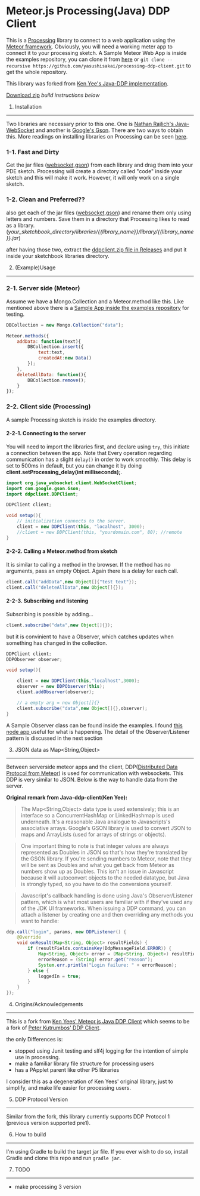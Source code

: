 Meteor.js Processing(Java) DDP Client
=========================

This is a [Processing](https://processing.org/) library to connect to a web application using the [Meteor framework](https://www.meteor.com/). Obviously, you will need a working meter app to connect it to your processing sketch. A Sample Meteor Web App is inside the examples repository, you can clone it from [here](https://github.com/yasushisakai/processing-ddp-client-examples) or
`git clone --recursive https://github.com/yasushisakai/processing-ddp-client.git`
to get the whole repository.

This library was forked from [Ken Yee's Java-DDP implementation](https://github.com/kenyee/java-ddp-client).

[Download zip](https://github.com/yasushisakai/processing-ddp-client/releases/download/v0.0.2/ddpclient.zip) *build instructions below*

1. Installation
-----
Two libraries are necessary prior to this one. One is [Nathan Rajlich's Java-WebSocket](https://github.com/TooTallNate/Java-WebSocket)
and another is [Google's Gson](https://github.com/google/gson). There are two ways to obtain this. More readings on installing libraries on Processing can be seen [here](https://github.com/processing/processing/wiki/How-to-Install-a-Contributed-Library).

### 1-1. Fast and Dirty
Get the jar files ([websocket](http://central.maven.org/maven2/org/java-websocket/Java-WebSocket/1.3.0/Java-WebSocket-1.3.0.jar),[gson](http://central.maven.org/maven2/com/google/code/gson/gson/2.5/gson-2.5.jar)) from each library and drag them into your PDE sketch. Processing will create a directory called "code" inside your sketch and this will make it work. However, it will only work on a single sketch.

### 1-2. Clean and Preferred??
also get each of the jar files ([websocket](http://central.maven.org/maven2/org/java-websocket/Java-WebSocket/1.3.0/Java-WebSocket-1.3.0.jar),[gson](http://central.maven.org/maven2/com/google/code/gson/gson/2.5/gson-2.5.jar)) and rename them only using letters and numbers. Save them in a directory that Processing likes to read as a library. (*your_sketchbook_directory/libraries/{{library_name}}/library/{{library_name}}.jar*)

after having those two, extract the [ddpclient.zip file in Releases](https://github.com/yasushisakai/processing-ddp-client/releases) and put it inside your sketchbook libraries directory.

2. (Example)Usage
-------
### 2-1. Server side (Meteor)
Assume we have a Mongo.Collection and a Meteor.method like this. Like mentioned above there is a [Sample App inside the examples repository](https://github.com/yasushisakai/processing-ddp-client-examples) for testing.

```javascript
DBCollection = new Mongo.Collection("data");

Meteor.methods({
	addData: function(text){
		DBCollection.insert({
			text:text,
			createdAt:new Data()
		});
	},
	deleteAllData: function(){
		DBCollection.remove();
	}
});
```
### 2-2. Client side (Processing)
A sample Processing sketch is inside the examples directory.
#### 2-2-1. Connecting to the server
You will need to import the libraries first, and declare using `try`, this initiate a connection between the app. Note that Every operation regarding communication has a slight `delay()` in order to work smoothly. This delay is set to 500ms in default, but you can change it by doing **client.setProcessing_delay(int milliseconds);**.

```java
import org.java_websocket.client.WebSocketClient;
import com.google.gson.Gson;
import ddpclient.DDPClient;

DDPClient client;

void setup(){
	// initialization connects to the server.
	client = new DDPClient(this, "localhost", 3000);
	//client = new DDPClient(this, "yourdomain.com", 80); //remote
}
```
#### 2-2-2. Calling a Meteor.method from sketch
It is similar to calling a method in the browser. If the method has no arguments, pass an empty Object. Again there is a delay for each call.

```java
client.call("addData",new Object[]{"test text"});
client.call("deleteAllData",new Object[]{});
```
#### 2-2-3. Subscribing and listening
Subscribing is possible by adding...
```java
client.subscribe("data",new Object[]{});
```
but it is convinient to have a Observer, which catches updates when something has changed in the collection.
```java
DDPClient client;
DDPObserver observer;

void setup(){

	client = new DDPClient(this,"localhost",3000);
	observer = new DDPObserver(this);
	client.addObserver(observer);

	// a empty arg = new Object[]{}
	client.subscribe("data",new Object[]{},observer);
}
```
A Sample Observer class can be found inside the examples.
I found [this node app ](https://github.com/arunoda/meteor-ddp-analyzer) useful for what is happening. The detail of the Observer/Listener pattern is discussed in the next section

3. JSON data as Map&lt;String,Object>
------
Between serverside meteor apps and the client, DDP([Distributed Data Protocol from Meteor](https://www.meteor.com/ddp)) is used for communication with websockets. This DDP is very similar to JSON. Below is the way to handle data from the server.

**Original remark from Java-ddp-client(Ken Yee):**
> The Map&lt;String,Object> data type is used extensively; this is an interface
so a ConcurrentHashMap or LinkedHashmap is used underneath.  It's a reasonable Java
analogue to Javascripts's associative arrays.  Google's GSON library is used to convert
JSON to maps and ArrayLists (used for arrays of strings or objects).  

> One important thing to note is that integer values are always represented as
Doubles in JSON so that's how they're translated by the GSON library.  If you're
sending numbers to Meteor, note that they will be sent as Doubles and what
you get back from Meteor as numbers show up as Doubles.  This isn't an issue in
Javascript because it will autoconvert objects to the needed datatype, but Java
is strongly typed, so you have to do the conversions yourself.

> Javascript's callback handling is done using Java's Observer/Listener pattern,
which is what most users are familiar with if they've used any of the JDK UI
frameworks.  When issuing a DDP command, you can attach a listener by creating one
and then overriding any methods you want to handle:

```java
ddp.call("login", params, new DDPListener() {
	@Override
	void onResult(Map<String, Object> resultFields) {
		if (resultFields.containsKey(DdpMessageField.ERROR)) {
			Map<String, Object> error = (Map<String, Object>) resultFields.get(DdpMessageField.ERROR);
			errorReason = (String) error.get("reason");
			System.err.println("Login failure: " + errorReason);
		} else {
			loggedIn = true;
		}
	}
});
```

4. Origins/Acknowledgements
------------------------
This is a fork from [Ken Yees' Meteor.js Java DDP Client](https://github.com/kenyee/java-ddp-client) which seems to be a fork of [Peter Kutrumbos'
DDP Client](https://github.com/kutrumbo/java-ddp-client).

the only Differences is:
* stopped using Junit testing and slf4j logging for the intention of simple use in processing.
* make a familiar library file structure for processing users
* has a PApplet parent like other P5 libraries

I consider this as a degeneration of Ken Yees' original library, just to simplify, and make life easier for processing users.

5. DDP Protocol Version
--------------------
Similar from the fork, this library currently supports DDP Protocol 1 (previous version supported pre1).

6. How to build
--------------
I'm using Gradle to build the target jar file. If you ever wish to do so, install Gradle and clone this repo and run `gradle jar`.

7. TODO
--------------
* make processing 3 version
